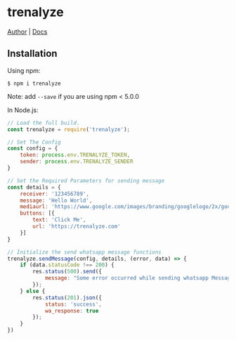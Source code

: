 # trenalyze

[Author](https://treasureuvietobore.com/) |
[Docs](https://github.com/Trenalyze/trenalyze#readme)


## Installation


Using npm:
```shell
$ npm i trenalyze
```
Note: add `--save` if you are using npm < 5.0.0

In Node.js:
```js
// Load the full build.
const trenalyze = require('trenalyze');

// Set The Config
const config = {
    token: process.env.TRENALYZE_TOKEN,
    sender: process.env.TRENALYZE_SENDER
}

// Set the Required Parameters for sending message 
const details = {
    receiver: '123456789',
    message: 'Hello World',
    mediaurl: 'https://www.google.com/images/branding/googlelogo/2x/googlelogo_color_272x92dp.png',
    buttons: [{
        text: 'Click Me',
        url: 'https://trenalyze.com'
    }]
}

// Initialize the send whatsapp message functions
trenalyze.sendMessage(config, details, (error, data) => {
    if (data.statusCode !== 200) {
        res.status(500).send({
            message: "Some error occurred while sending whatsapp Message"
        });
    } else {
        res.status(201).json({
            status: 'success',
            wa_response: true
        });
    }
})

```
